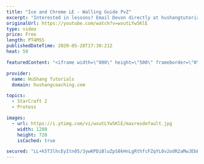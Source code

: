 ```yaml
---
title: "Ice and Chrome LE - Walling Guide PvZ"
excerpt: "Interested in lessons? Email Devon directly at hushangtutorials@outlook.com ------------------------------------------------------------------------------------------------------- Want to support HuShang Tutorials directly? Patreon is a website where you can contribute a monthly donation that will help"
originalUrl: https://youtube.com/watch?v=wxutLYw5KlE
type: video
price: Free
length: PT4M5S
publishedDateTime: 2020-05-28T17:38:21Z
heat: 50

featuredContent: "<iframe width=\"800\" height=\"500\" frameborder=\"0\" src=\"https://www.youtube.com/embed/wxutLYw5KlE\" allow=\"accelerometer; autoplay; encrypted-media; gyroscope; picture-in-picture\" allowfullscreen></iframe>"

provider:
  name: HuShang Tutorials
  domain: hushangcoaching.com

topics:
  - StarCraft 2
  - Protoss

images:
  - url: https://i.ytimg.com/vi/wxutLYw5KlE/maxresdefault.jpg
    width: 1280
    height: 720
    isCached: true

secured: "LL+k5T3lhcEyItn05/3ywKPDiBluZpS8kHnLgRthfcFZqYL0v2odR2aMwJEbEcZ9tZSD5ci49FL6WtCnI3IiSDZIGaBOY/nQjUlLkWxiy7BUZijU2mavx8roqIrGvmMf54LwuWdxUypj7Uy38UfLI/91usOUyNRO8FnwEJfwDIGrASkMlg/w5cUkIzLKbJxmRtWUw8MjCK7D98sRw3Kgu3BYAwNU6eGCVGEq/4LyRlkEDSrALMaHdRIx09BeQ4dcAttXy5qUKlaFGMcjJ/RN1KAfP1fH1Srg3S3lsIaQz/TKGiXnMPEMtsHi5RKT3zAWy4N6qJU+OQ79QusLJtXyleVbQD8N6Ghn2ZrarZZIh2OX9HEEllofQVMOCPtTYpFKZ/gNxLUhA8e96WG1w2tYq1MBS8F1Jo/Oyugr2PZcSoM=;u2dnwAiT7bbIQOnkScd4sQ=="
---
```


